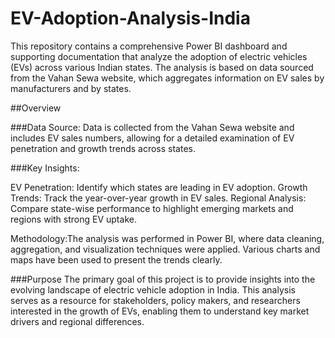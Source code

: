 # EV-Adoption-Analysis-India
This repository contains a comprehensive Power BI dashboard and supporting documentation that analyze the adoption of electric vehicles (EVs) across various Indian states. The analysis is based on data sourced from the Vahan Sewa website, which aggregates information on EV sales by manufacturers and by states.

##Overview

###Data Source:
Data is collected from the Vahan Sewa website and includes EV sales numbers, allowing for a detailed examination of EV penetration and growth trends across states.

###Key Insights:

EV Penetration: Identify which states are leading in EV adoption.
Growth Trends: Track the year-over-year growth in EV sales.
Regional Analysis: Compare state-wise performance to highlight emerging markets and regions with strong EV uptake.

Methodology:The analysis was performed in Power BI, where data cleaning, aggregation, and visualization techniques were applied. Various charts and maps have been used to present the trends clearly.

###Purpose
The primary goal of this project is to provide insights into the evolving landscape of electric vehicle adoption in India. This analysis serves as a resource for stakeholders, policy makers, and researchers interested in the growth of EVs, enabling them to understand key market drivers and regional differences.

